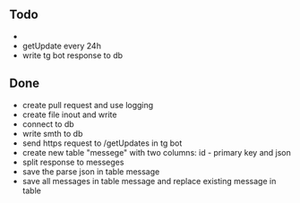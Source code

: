 ## Todo
* 
* getUpdate every 24h
* write tg bot response to db

## Done
* create pull request and use logging
* create file inout and write
* connect to db
* write smth to db
* send https request to /getUpdates in tg bot
* create new table "messege" with two columns: id - primary key and json 
* split response to messeges
* save the parse json in table message
* save all messages in table message and replace existing message in table 
